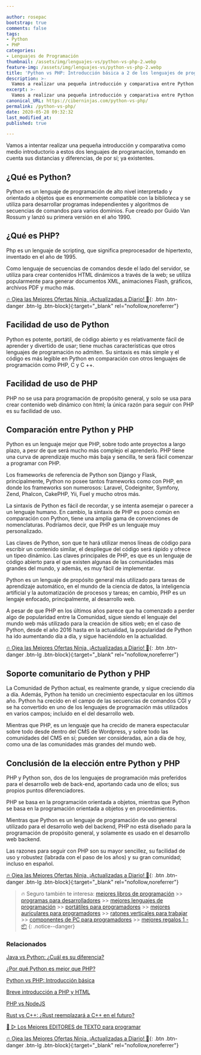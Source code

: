 ```yaml
---

author: rosepac
bootstrap: true
comments: false
tags:
- Python
- PHP
categories:
- Lenguajes de Programación
thumbnail: /assets/img/lenguajes-vs/python-vs-php-2.webp
feature-img: /assets/img/lenguajes-vs/python-vs-php-2.webp
title: 'Python vs PHP: Introducción básica a 2 de los lenguajes de programación de más importantes de la actualidad'
description: >-
  Vamos a realizar una pequeña introducción y comparativa entre Python y PHP, como medio introductorio a estos dos lenguajes de programación.
excerpt: >-
  Vamos a realizar una pequeña introducción y comparativa entre Python y PHP, como medio introductorio a estos dos lenguajes de programación.
canonical_URL: https://ciberninjas.com/python-vs-php/
permalink: /python-vs-php/
date: 2020-05-28 09:32:32
last_modified_at: 
published: true

---
```


Vamos a intentar realizar una pequeña introducción y comparativa como medio introductorio a estos dos lenguajes de programación, tomando en cuenta sus distancias y diferencias, de por sí; ya existentes.

<!-- https://www.geeksforgeeks.org/python-vs-php/ -->
## **¿Qué es Python?**

Python es un lenguaje de programación de alto nivel interpretado y orientado a objetos que es enormemente compatible con la biblioteca y se utiliza para desarrollar programas independientes y algoritmos de secuencias de comandos para varios dominios. Fue creado por Guido Van Rossum y lanzó su primera versión en el año 1990.

## **¿Qué es PHP?**

Php es un lenguaje de scripting, que significa preprocesador de hipertexto, inventado en el año de 1995.

Como lenguaje de secuencias de comandos desde el lado del servidor, se utiliza para crear contenidos HTML dinámicos a través de la web; se utiliza popularmente para generar documentos XML, animaciones Flash, gráficos, archivos PDF y mucho más.

[🔥 Ojea las Mejores Ofertas Ninja, ¡Actualizadas a Diario! 🎁](https://www.amazon.es/shop/cibercursos){: .btn .btn-danger .btn-lg .btn-block}{:target="_blank" rel="nofollow,noreferrer"}

## **Facilidad de uso de Python**

Python es potente, portátil, de código abierto y es relativamente fácil de aprender y divertido de usar; tiene muchas características que otros lenguajes de programación no admiten. Su sintaxis es más simple y el código es más legible en Python en comparación con otros lenguajes de programación como PHP, C y C ++.

## **Facilidad de uso de PHP**

PHP no se usa para programación de propósito general, y solo se usa para crear contenido web dinámico con html; la única razón para seguir con PHP es su facilidad de uso.

## **Comparación entre Python y PHP**

Python es un lenguaje mejor que PHP, sobre todo ante proyectos a largo plazo, a pesr de que será mucho más complejo el aprenderlo. PHP tiene una curva de aprendizaje mucho más baja y sencilla, te será fácil comenzar a programar con PHP.

Los frameworks de referencia de Python son Django y Flask, principalmente, Python no posee tantos frameworks como con PHP, en donde los frameworks son numerosos: Laravel, Codeigniter, Symfony, Zend, Phalcon, CakePHP, Yii, Fuel y mucho otros más.

La sintaxis de Python es fácil de recordar, y se intenta asemejar o parecer a un lenguaje humano. En cambio, la sintaxis de PHP es poco común en comparación con Python, tiene una amplia gama de convenciones de nomenclaturas. Podríamos decir, que PHP es un lenguaje muy personalizado.

Las claves de Python, son que te hará utilizar menos líneas de código para escribir un contenido similar, el despliegue del código será rápido y ofrece un tipeo dinámico. Las claves principales de PHP, es que es un lenguaje de código abierto para el que existen algunas de las comunidades más grandes del mundo, y además, es muy fácil de implementar.

Python es un lenguaje de propósito general más utilizado para tareas de aprendizaje automático, en el mundo de la ciencia de datos, la inteligencia artificial y la automatización de procesos y tareas; en cambio, PHP es un lengaje enfocado, principalmente, al desarrollo web.

A pesar de que PHP en los últimos años parece que ha comenzado a perder algo de popularidad entre la Comunidad, sigue siendo el lenguaje del mundo web más utilizado para la creación de sitios web; en el caso de Python, desde el año 2016 hasta en la actualidad, la popularidad de Python ha ido aumentando día a día, y sigue haciéndolo en la actualidad.

[🔥 Ojea las Mejores Ofertas Ninja, ¡Actualizadas a Diario! 🎁](https://www.amazon.es/shop/cibercursos){: .btn .btn-danger .btn-lg .btn-block}{:target="_blank" rel="nofollow,noreferrer"}

## **Soporte comunitario de Python y PHP**

La Comunidad de Python actual, es realmente grande, y sigue creciendo día a día. Además, Python ha tenido un crecimiento espectacular en los últimos año. Python ha crecido en el campo de las secuencias de comandos CGI y se ha convertido en uno de los lenguajes de programación más utilizados en varios campos; incluido en el del desarrollo web.

Mientras que PHP, es un lenguaje que ha crecido de manera espectacular sobre todo desde dentro del CMS de Wordpress, y sobre todo las comunidades del CMS en sí; pueden ser consideradas, aún a día de hoy, como una de las comunidades más grandes del mundo web.

## **Conclusión de la elección entre Python y PHP**

PHP y Python son, dos de los lenguajes de programación más preferidos para el desarrollo web de back-end, aportando cada uno de ellos; sus propios puntos diferenciadores.

PHP se basa en la programación orientada a objetos, mientras que Python se basa en la programación orientada a objetos y en procedimientos. 

Mientras que Python es un lenguaje de programación de uso general utilizado para el desarrollo web del backend, PHP no está diseñado para la programación de propósito general, y solamente es usado en el desarrollo web backend.

Las razones para seguir con PHP son su mayor sencillez, su facilidad de uso y robustez (labrada con el paso de los años) y su gran comunidad; incluso en español.

[🔥 Ojea las Mejores Ofertas Ninja, ¡Actualizadas a Diario! 🎁](https://www.amazon.es/shop/cibercursos){: .btn .btn-danger .btn-lg .btn-block}{:target="_blank" rel="nofollow,noreferrer"}

> 🔥 Seguro también te interesa: [mejores libros de programación](/programar/) >> [programas para desarrolladores](/mejores-sistemas-operativos-para-hackear/) >> [mejores lenguajes de programación](/15-mejores-lenguajes-programacion/) >> [portátiles para programadores]() >> [mejores auriculares para programadores](/auriculares-dise%C3%B1o/) >> [ratones verticales para trabajar](/teclados-ratones-dise%C3%B1o/) >> [componentes de PC para programadores](/ordenadores-componentes/) >> [mejores regalos 1 - 📦](/black-friday-amazon/)
{: .notice--danger}

### **Relacionados**

[Java vs Python: ¿Cuál es su diferencia?](https://ciberninjas.com/java-vs-python-diferencias/)

[¿Por qué Python es mejor que PHP?](https://ciberninjas.com/porque-python-es-mejor-que-php/)

[Python vs PHP: Introducción básica](https://ciberninjas.com/python-vs-php/)

[Breve introducción a PHP y HTML](https://ciberninjas.com/php-vs-html/)

[PHP vs NodeJS](https://ciberninjas.com/php-vs-nodejs/)

[Rust vs C++: ¿Rust reemplazará a C++ en el futuro?](https://ciberninjas.com/rust-vs-c-m%C3%A1s/)

[🥇 ▷ Los Mejores EDITORES de TEXTO para programar](https://ciberninjas.com/mejores-editores-texto/)

[🔥 Ojea las Mejores Ofertas Ninja, ¡Actualizadas a Diario! 🎁](https://www.amazon.es/shop/cibercursos){: .btn .btn-danger .btn-lg .btn-block}{:target="_blank" rel="nofollow,noreferrer"}
